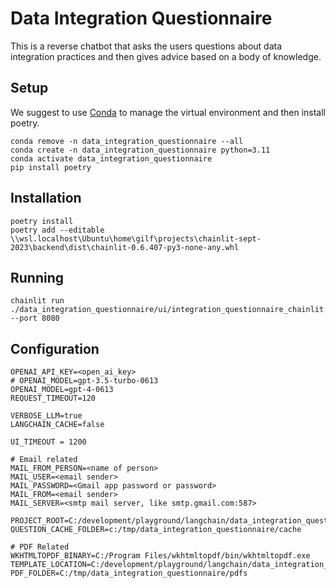 # Data Integration Questionnaire

This is a reverse chatbot that asks the users questions about data integration practices and then gives advice based on a body of knowledge.

## Setup

We suggest to use [Conda](https://docs.conda.io/en/latest/) to manage the virtual environment and then install poetry.

```
conda remove -n data_integration_questionnaire --all
conda create -n data_integration_questionnaire python=3.11
conda activate data_integration_questionnaire
pip install poetry
```

## Installation

```
poetry install
poetry add --editable \\wsl.localhost\Ubuntu\home\gilf\projects\chainlit-sept-2023\backend\dist\chainlit-0.6.407-py3-none-any.whl
```

## Running

```
chainlit run ./data_integration_questionnaire/ui/integration_questionnaire_chainlit.py --port 8080
```

## Configuration

```
OPENAI_API_KEY=<open_ai_key>
# OPENAI_MODEL=gpt-3.5-turbo-0613
OPENAI_MODEL=gpt-4-0613
REQUEST_TIMEOUT=120

VERBOSE_LLM=true
LANGCHAIN_CACHE=false

UI_TIMEOUT = 1200

# Email related
MAIL_FROM_PERSON=<name of person>
MAIL_USER=<email sender>
MAIL_PASSWORD=<Gmail app password or password>
MAIL_FROM=<email sender>
MAIL_SERVER=<smtp mail server, like smtp.gmail.com:587>

PROJECT_ROOT=C:/development/playground/langchain/data_integration_questionnaire
QUESTION_CACHE_FOLDER=c:/tmp/data_integration_questionnaire/cache

# PDF Related
WKHTMLTOPDF_BINARY=C:/Program Files/wkhtmltopdf/bin/wkhtmltopdf.exe
TEMPLATE_LOCATION=C:/development/playground/langchain/data_integration_questionnaire/templates
PDF_FOLDER=C:/tmp/data_integration_questionnaire/pdfs

```